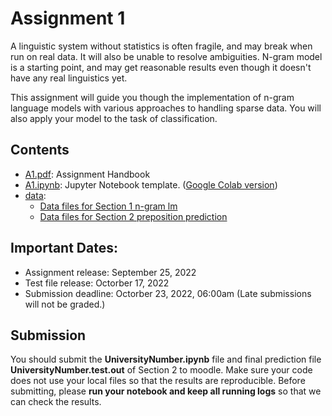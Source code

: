 # Assignment 1

A linguistic system without statistics is often fragile, and may break when run on real data. It will also be unable to resolve
ambiguities. N-gram model is a starting point, and may get reasonable results even though it doesn't have any real linguistics yet.

This assignment will guide you though the implementation of n-gram language models with various approaches to handling sparse data. 
You will also apply your model to the task of classification.

## Contents
- [A1.pdf](A1.pdf): Assignment Handbook
- [A1.ipynb](A1.ipynb): Jupyter Notebook template. \([Google Colab version](https://colab.research.google.com/drive/1t9Ew-z7wRu7MYzmf4bLHvxsJ9m13ey81?usp=sharing)\)
- [data](data):
    - [Data files for Section 1 n-gram lm](data/lm)
    - [Data files for Section 2 preposition prediction](data/prep)

## Important Dates:
- Assignment release: September 25, 2022
- Test file release: Octorber 17, 2022
- Submission deadline: Octorber 23, 2022, 06:00am (Late submissions will not be graded.)

## Submission
You should submit the **UniversityNumber.ipynb** file and final prediction file  **UniversityNumber.test.out** of Section 2 to moodle. 
Make sure your code does not use your local files so that the results are reproducible. 
Before submitting, please **run your notebook and keep all running logs** so that we can check the results. 

